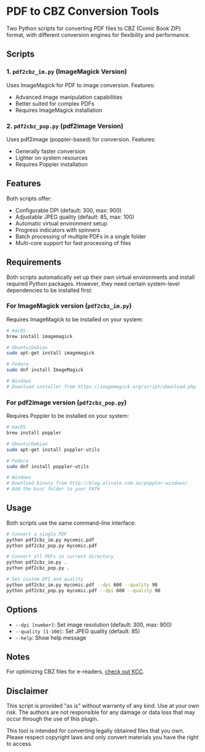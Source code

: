 # PDF to CBZ Conversion Tools

Two Python scripts for converting PDF files to CBZ (Comic Book ZIP) format, with different conversion engines for flexibility and performance.

## Scripts

### 1. `pdf2cbz_im.py` (ImageMagick Version)
Uses ImageMagick for PDF to image conversion. Features:
- Advanced image manipulation capabilities
- Better suited for complex PDFs
- Requires ImageMagick installation

### 2. `pdf2cbz_pop.py` (pdf2image Version)
Uses pdf2image (poppler-based) for conversion. Features:
- Generally faster conversion
- Lighter on system resources
- Requires Poppler installation

## Features
Both scripts offer:
- Configurable DPI (default: 300, max: 900)
- Adjustable JPEG quality (default: 85, max: 100)
- Automatic virtual environment setup
- Progress indicators with spinners
- Batch processing of multiple PDFs in a single folder
- Multi-core support for fast processing of files

## Requirements

Both scripts automatically set up their own virtual environments and install required Python packages. However, they need certain system-level dependencies to be installed first:

### For ImageMagick version (`pdf2cbz_im.py`)
Requires ImageMagick to be installed on your system:
```bash
# macOS
brew install imagemagick

# Ubuntu/Debian
sudo apt-get install imagemagick

# Fedora
sudo dnf install ImageMagick

# Windows
# Download installer from https://imagemagick.org/script/download.php
```

### For pdf2image version (`pdf2cbz_pop.py`)
Requires Poppler to be installed on your system:
```bash
# macOS
brew install poppler

# Ubuntu/Debian
sudo apt-get install poppler-utils

# Fedora
sudo dnf install poppler-utils

# Windows
# Download binary from http://blog.alivate.com.au/poppler-windows/
# Add the bin/ folder to your PATH
```

## Usage

Both scripts use the same command-line interface:

```bash
# Convert a single PDF
python pdf2cbz_im.py mycomic.pdf
python pdf2cbz_pop.py mycomic.pdf

# Convert all PDFs in current directory
python pdf2cbz_im.py .
python pdf2cbz_pop.py .

# Set custom DPI and quality
python pdf2cbz_im.py mycomic.pdf --dpi 600 --quality 90
python pdf2cbz_pop.py mycomic.pdf --dpi 600 --quality 90
```

## Options
- `--dpi [number]`: Set image resolution (default: 300, max: 900)
- `--quality [1-100]`: Set JPEG quality (default: 85)
- `--help`: Show help message

## Notes

For optimizing CBZ files for e-readers, [check out KCC](https://github.com/ciromattia/kcc).

## Disclaimer

This script is provided "as is" without warranty of any kind. Use at your own risk. The authors are not responsible for any damage or data loss that may occur through the use of this plugin.

This tool is intended for converting legally obtained files that you own. Please respect copyright laws and only convert materials you have the right to access.